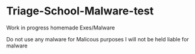 # Triage-School-Malware-test
Work in progress homemade Exes/Malware


Do not use any malware for Malicous purposes
I will not be held liable for malware
